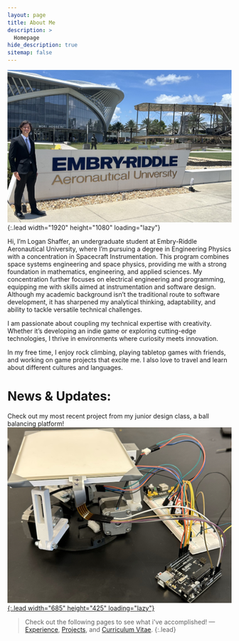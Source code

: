 ```yaml
---
layout: page
title: About Me
description: >
  Homepage
hide_description: true
sitemap: false
---
```


![Screenshot](\assets\coverimage.jpg){:.lead width="1920" height="1080" loading="lazy"}

Hi, I’m Logan Shaffer, an undergraduate student at Embry-Riddle Aeronautical University, where I’m pursuing a degree in Engineering Physics with a concentration in Spacecraft Instrumentation. This program combines space systems engineering and space physics, providing me with a strong foundation in mathematics, engineering, and applied sciences. My concentration further focuses on electrical engineering and programming, equipping me with skills aimed at instrumentation and software design. Although my academic background isn’t the traditional route to software development, it has sharpened my analytical thinking, adaptability, and ability to tackle versatile technical challenges.

I am passionate about coupling my technical expertise with creativity. Whether it’s developing an indie game or exploring cutting-edge technologies, I thrive in environments where curiosity meets innovation.

In my free time, I enjoy rock climbing, playing tabletop games with friends, and working on game projects that excite me. I also love to travel and learn about different cultures and languages.

# News & Updates:
Check out my most recent project from my junior design class, a ball balancing platform!
[![Screenshot](BalancerPicture.png){:.lead width="685" height="425" loading="lazy"}](http://localhost:4000/projects/#junior-design-project---ball-balancing-platform-jan-2025---apr-2025)


> Check out the following pages to see what i've accomplished! — [Experience](http://localhost:4000/experience/), [Projects](http://localhost:4000/projects/), and [Curriculum Vitae](http://localhost:4000/cv/).
{:.lead}



